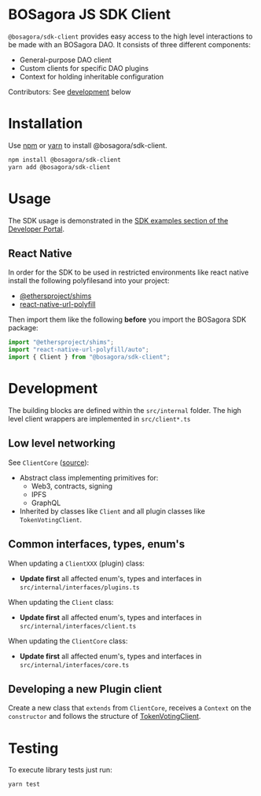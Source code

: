# BOSagora JS SDK Client

`@bosagora/sdk-client` provides easy access to the high level interactions to be
made with an BOSagora DAO. It consists of three different components:

- General-purpose DAO client
- Custom clients for specific DAO plugins
- Context for holding inheritable configuration

Contributors: See [development](#development) below

# Installation

Use [npm](https://www.npmjs.com/) or [yarn](https://yarnpkg.com/) to install
@bosagora/sdk-client.

```bash
npm install @bosagora/sdk-client
yarn add @bosagora/sdk-client
```

# Usage

The SDK usage is demonstrated in the [SDK examples section of the Developer Portal](https://devs.aragon.org/docs/sdk/examples/).

## React Native
In order for the SDK to be used in restricted environments like react native install the following polyfilesand  into your project:  
-  [@ethersproject/shims](https://www.npmjs.com/package/@ethersproject/shims)
-  [react-native-url-polyfill](https://www.npmjs.com/package/react-native-url-polyfill)

Then import them like the following **before** you import the BOSagora SDK package:  
```javascript
import "@ethersproject/shims";
import "react-native-url-polyfill/auto";
import { Client } from "@bosagora/sdk-client";
```

# Development

The building blocks are defined within the `src/internal` folder. The high level
client wrappers are implemented in `src/client*.ts`

## Low level networking

See `ClientCore` ([source](./src/internal/core.ts)):

- Abstract class implementing primitives for:
  - Web3, contracts, signing
  - IPFS
  - GraphQL
- Inherited by classes like `Client` and all plugin classes like `TokenVotingClient`.

## Common interfaces, types, enum's

When updating a `ClientXXX` (plugin) class:

- **Update first** all affected enum's, types and interfaces in
  `src/internal/interfaces/plugins.ts`

When updating the `Client` class:

- **Update first** all affected enum's, types and interfaces in
  `src/internal/interfaces/client.ts`

When updating the `ClientCore` class:

- **Update first** all affected enum's, types and interfaces in
  `src/internal/interfaces/core.ts`

## Developing a new Plugin client

Create a new class that `extends` from `ClientCore`, receives a `Context` on the
`constructor` and follows the structure of [TokenVotingClient](./src/tokenVoting/client.ts).

# Testing

To execute library tests just run:

```bash
yarn test
```
